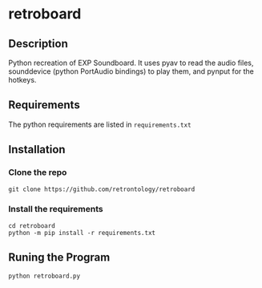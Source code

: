 # retroboard

## Description
Python recreation of EXP Soundboard. It uses pyav to read the audio files, sounddevice (python PortAudio bindings) to play them, and pynput for the hotkeys.

## Requirements
The python requirements are listed in ```requirements.txt```

## Installation
### Clone the repo
```
git clone https://github.com/retrontology/retroboard
```
### Install the requirements

```
cd retroboard
python -m pip install -r requirements.txt
```
## Runing the Program
```
python retroboard.py
```